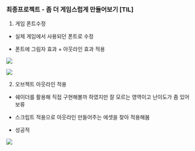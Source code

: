 
### 최종프로젝트 - 좀 더 게임스럽게 만들어보기 [TIL]

1. 게임 폰트수정

- 실제 게임에서 사용되던 폰트로 수정

- 폰트에 그림자 효과 + 아웃라인 효과 적용 

  

[![](https://blogger.googleusercontent.com/img/b/R29vZ2xl/AVvXsEjbAR0lW3nJdzmt5qABb8vaoQqezVF_Ac32KfJrOONwEsPuUw4DrNqsDSimUgR1xMM8SLjzpmicfOtGuTtsinaDYeKRzls5bjzNKFY5twgiuecxUZ-9JzKCNaFV8_WODT3NWwS7S-PNT0XoWuEf-B8mEF6eUa0rpw1lcn7WhGwRMlBmyqpFlR98WR3WDFJ8/s320/%EC%8A%A4%ED%81%AC%EB%A6%B0%EC%83%B7%202024-02-23%20180748.png)](https://www.blogger.com/blog/post/edit/3583706664799492072/346657380040875624#)

  

[![](https://blogger.googleusercontent.com/img/b/R29vZ2xl/AVvXsEj9mjafGMvnvJ8nB9TaJj9qkmDa2FtMbSJBz_8oyKgYsTer5z5QKQga48mv7oIinhe5IoZnAwih5g5d8ca6SIn1oimoX051ew17roqHsD7Agv3tf3VYP07299Rb4pjNuisSP_ocHVQ4VefWdWC84JpSH-WzlxSOfoZvmou_Dt2J-Zt5OsS1bhlXzUv2KLia/s320/%EC%8A%A4%ED%81%AC%EB%A6%B0%EC%83%B7%202024-02-23%20180645.png)](https://www.blogger.com/blog/post/edit/3583706664799492072/346657380040875624#)

  

2. 오브젝트 아웃라인 적용

- 쉐이더를 활용해 직접 구현해볼까 하였지만 잘 모르는 영역이고 난이도가 좀 있어 보류

- 스크립트 적용으로 아웃라인 만들어주는 에셋을 찾아 적용해봄

- 성공적

  

[![](https://blogger.googleusercontent.com/img/b/R29vZ2xl/AVvXsEh6zrtiWAkwrfiCe3f6LxsVJcQqdFW741Y-m_pWHXrAWYflz5GKDukW0FwSAWINfCa2XkFiq2airJxH9CPyEsie2vMFUbbXRubKFjGc2ahPuqvZdk8PV4nAEUeB8ki_Ru9lkPZCCnJf-WN9TWG7QOePi8fesXYL6XvGGTJQ51BC5JZp5EmHLrIku_Tnxd9V/s320/%EC%8A%A4%ED%81%AC%EB%A6%B0%EC%83%B7%202024-02-23%20155054.png)](https://www.blogger.com/blog/post/edit/3583706664799492072/346657380040875624#)
